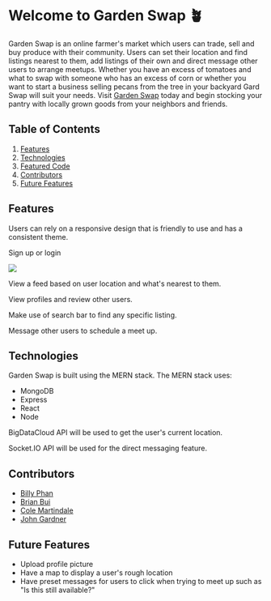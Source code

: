 # Welcome to Garden Swap 🪴

Garden Swap is an online farmer's market which users can trade, sell and buy produce with their community. Users can set their location and find listings nearest to them, add listings of their own and direct message other users to arrange meetups. Whether you have an excess of tomatoes and what to swap with someone who has an excess of corn or whether you want to start a business selling pecans from the tree in your backyard Gard Swap will suit your needs. Visit [Garden Swap](http://garden-swapp.herokuapp.com/#/) today and begin stocking your pantry with locally grown goods from your neighbors and friends.

## Table of Contents

1. [Features](#Features)
2. [Technologies](#Technologies)
3. [Featured Code](#Featured-Code)
4. [Contributors](#Contributors)
5. [Future Features](#Future-Features)

## Features

Users can rely on a responsive design that is friendly to use and has a consistent theme.

Sign up or login

![](https://github.com/bbui195/Garden-Swap/blob/main/session.gif)

View a feed based on user location and what's nearest to them.

View profiles and review other users.

Make use of search bar to find any specific listing.

Message other users to schedule a meet up.

## Technologies

Garden Swap is built using the MERN stack. 
The MERN stack uses:
* MongoDB
* Express
* React
* Node

BigDataCloud API will be used to get the user's current location.

Socket.IO API will be used for the direct messaging feature.




## Contributors

* [Billy Phan](#)
* [Brian Bui](#)
* [Cole Martindale](#)
* [John Gardner](#)

## Future Features

* Upload profile picture
* Have a map to display a user's rough location
* Have preset messages for users to click when trying to meet up such as "Is this still available?"
